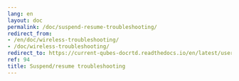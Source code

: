 ```yaml
---
lang: en
layout: doc
permalink: /doc/suspend-resume-troubleshooting/
redirect_from:
- /en/doc/wireless-troubleshooting/
- /doc/wireless-troubleshooting/
redirect_to: https://current-qubes-docrtd.readthedocs.io/en/latest/user/troubleshooting/resume-suspend-troubleshooting.html
ref: 94
title: Suspend/resume troubleshooting
---
```

